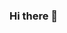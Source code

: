 ### Hi there 👋

<!--
**AmmarYasserAllaiThy/AmmarYasserAllaiThy** is a ✨ _special_ ✨ repository because its `README.md` (this file) appears on your GitHub profile.

Here are some ideas to get you started:

- 🔭 I’m currently working on ...
- 🌱 I’m currently learning ...
- 👯 I’m looking to collaborate on ...
- 🤔 I’m looking for help with ...
- 💬 Ask me about ...
- 📫 How to reach me: ...
- 😄 Pronouns: ...
- ⚡ Fun fact: ...
---
- 🔭 I’m currently working on Updating [QamarDeen](https://github.com/AmmarYasserAllaiThy/qamardeen-android) app to control missed prayers 
- 🌱 I’m currently learning [Material Design for Android Developers](https://classroom.udacity.com/courses/ud862) 
- 👯 I’m looking to collaborate on Any **open source** utility software 
- 🤔 I’m looking for help with Getting a job as **Android Developer** 
- 💬 Ask me about `Android` `Java` `OOP` `JavaFX` `SQL` `SQLite` `Firebase` `Linux` `Front-end` `JasperReports`
- 📫 How to reach me: [Get in touch](https://ammaryasser.netlify.app/)
- 😄 Pronouns: ...
- ⚡ Fun fact: ... 


### I’m Ammar Yasser AllaiThy


| **Key** | **Value** |
| ------------ | -------- |
| 🔭 I’m currently working on | Updating [QamarDeen](https://github.com/AmmarYasserAllaiThy/qamardeen-android) app to control missed prayers |
| 🌱 I’m currently learning | [Material Design for Android Developers](https://classroom.udacity.com/courses/ud862) |
| 👯 I’m looking to collaborate on | Any **open source** utility software |
| 🤔 I’m looking for help with | Getting a job as **Android Developer** |
| 💬 Ask me about | `Android` `Java` `OOP` `JavaFX` `SQL` `SQLite` `Firebase` `Linux` `Front-end` `JasperReports`  |
| 📫 How to reach me: | [Get in touch](https://ammaryasser.netlify.app/) |
| 😄 Pronouns: | ... |
| ⚡ Fun fact: | ... |

-->
